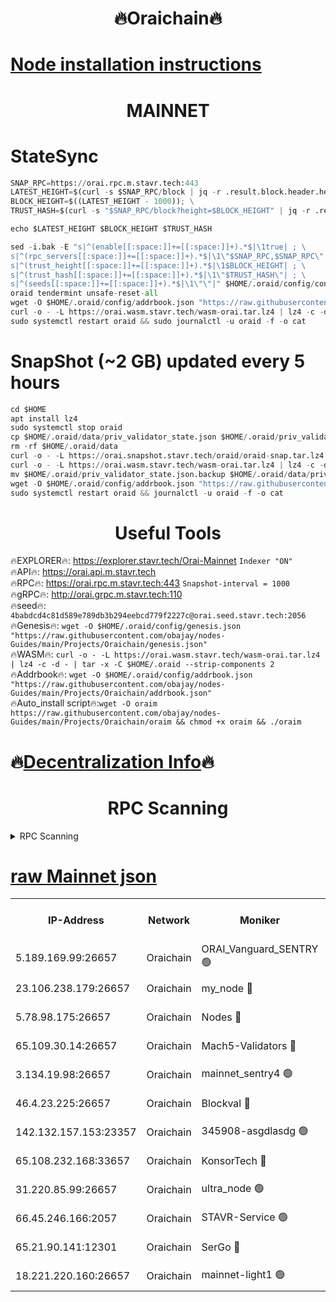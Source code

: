 <h1 align="center"> 🔥Oraichain🔥</h1>

[Node installation instructions](https://github.com/obajay/nodes-Guides/tree/main/Projects/Oraichain)
=
<h1 align="center"> MAINNET</h1>

# StateSync
```python
SNAP_RPC=https://orai.rpc.m.stavr.tech:443
LATEST_HEIGHT=$(curl -s $SNAP_RPC/block | jq -r .result.block.header.height); \
BLOCK_HEIGHT=$((LATEST_HEIGHT - 1000)); \
TRUST_HASH=$(curl -s "$SNAP_RPC/block?height=$BLOCK_HEIGHT" | jq -r .result.block_id.hash)

echo $LATEST_HEIGHT $BLOCK_HEIGHT $TRUST_HASH

sed -i.bak -E "s|^(enable[[:space:]]+=[[:space:]]+).*$|\1true| ; \
s|^(rpc_servers[[:space:]]+=[[:space:]]+).*$|\1\"$SNAP_RPC,$SNAP_RPC\"| ; \
s|^(trust_height[[:space:]]+=[[:space:]]+).*$|\1$BLOCK_HEIGHT| ; \
s|^(trust_hash[[:space:]]+=[[:space:]]+).*$|\1\"$TRUST_HASH\"| ; \
s|^(seeds[[:space:]]+=[[:space:]]+).*$|\1\"\"|" $HOME/.oraid/config/config.toml
oraid tendermint unsafe-reset-all
wget -O $HOME/.oraid/config/addrbook.json "https://raw.githubusercontent.com/obajay/nodes-Guides/main/Projects/Oraichain/addrbook.json"
curl -o - -L https://orai.wasm.stavr.tech/wasm-orai.tar.lz4 | lz4 -c -d - | tar -x -C $HOME/.oraid --strip-components 2
sudo systemctl restart oraid && sudo journalctl -u oraid -f -o cat
```
# SnapShot (~2 GB) updated every 5 hours
```python
cd $HOME
apt install lz4
sudo systemctl stop oraid
cp $HOME/.oraid/data/priv_validator_state.json $HOME/.oraid/priv_validator_state.json.backup
rm -rf $HOME/.oraid/data
curl -o - -L https://orai.snapshot.stavr.tech/oraid/oraid-snap.tar.lz4 | lz4 -c -d - | tar -x -C $HOME/.oraid --strip-components 2
curl -o - -L https://orai.wasm.stavr.tech/wasm-orai.tar.lz4 | lz4 -c -d - | tar -x -C $HOME/.oraid --strip-components 2
mv $HOME/.oraid/priv_validator_state.json.backup $HOME/.oraid/data/priv_validator_state.json
wget -O $HOME/.oraid/config/addrbook.json "https://raw.githubusercontent.com/obajay/nodes-Guides/main/Projects/Oraichain/addrbook.json"
sudo systemctl restart oraid && journalctl -u oraid -f -o cat
```

 <h1 align="center"> Useful Tools</h1>

🔥EXPLORER🔥:     https://explorer.stavr.tech/Orai-Mainnet        `Indexer "ON"` \
🔥API🔥:          https://orai.api.m.stavr.tech \
🔥RPC🔥:          https://orai.rpc.m.stavr.tech:443              `Snapshot-interval = 1000` \
🔥gRPC🔥:         http://orai.grpc.m.stavr.tech:110 \
🔥seed🔥:      `4babdcd4c81d589e789db3b294eebcd779f2227c@orai.seed.stavr.tech:2056` \
🔥Genesis🔥:   `wget -O $HOME/.oraid/config/genesis.json "https://raw.githubusercontent.com/obajay/nodes-Guides/main/Projects/Oraichain/genesis.json"` \
🔥WASM🔥:      `curl -o - -L https://orai.wasm.stavr.tech/wasm-orai.tar.lz4 | lz4 -c -d - | tar -x -C $HOME/.oraid --strip-components 2` \
🔥Addrbook🔥:  `wget -O $HOME/.oraid/config/addrbook.json "https://raw.githubusercontent.com/obajay/nodes-Guides/main/Projects/Oraichain/addrbook.json"` \
🔥Auto_install script🔥:`wget -O oraim https://raw.githubusercontent.com/obajay/nodes-Guides/main/Projects/Oraichain/oraim && chmod +x oraim && ./oraim`

🔥[Decentralization Info](https://github.com/obajay/StateSync-snapshots/tree/main/Projects/Oraichain/Decentralization)🔥
=
<h1 align="center"> RPC Scanning</h1>

<details>
<summary>RPC Scanning</summary>

<h2 align="center"> We scan nodes in real time every 4 hours. And we provide the final result of RPC endpoints.
We cannot influence the operation of these nodes in any way. </h2>


```python
If Voting Power is higher than 0 --> then the Node is a validator of the network and may be subject to attack and be a potential threat to the chain.
```
```python
We marked such validators with a red symbol
```

</details>

[raw Mainnet json](https://rpc-check.oraim.stavr.tech/oraim/rpc-oraim-result.json)
=


<table><tr><th>IP-Address</th><th>Network</th><th>Moniker</th><th>Latest Block Height</th><th>Earliest Block Height</th><th>Catching Up</th><th>Tx Index</th><th>Voting Power</th><th>Scan Time</th></tr><tr><td>5.189.169.99:26657</td><td>Oraichain</td><td>ORAI_Vanguard_SENTRY 🟢</td><td>15644537</td><td>0</td><td>False</td><td>on</td><td>0</td><td>2024-02-06T09:48:10.254412725UTC</td></tr><tr><td>23.106.238.179:26657</td><td>Oraichain</td><td>my_node 🔴</td><td>15644539</td><td>0</td><td>False</td><td>on</td><td>218587</td><td>2024-02-06T09:48:25.148240891UTC</td></tr><tr><td>5.78.98.175:26657</td><td>Oraichain</td><td>Nodes 🔴</td><td>15644541</td><td>0</td><td>False</td><td>off</td><td>164836</td><td>2024-02-06T09:48:35.337737086UTC</td></tr><tr><td>65.109.30.14:26657</td><td>Oraichain</td><td>Mach5-Validators 🔴</td><td>15644545</td><td>0</td><td>False</td><td>off</td><td>212</td><td>2024-02-06T09:49:00.111636432UTC</td></tr><tr><td>3.134.19.98:26657</td><td>Oraichain</td><td>mainnet_sentry4 🟢</td><td>15644540</td><td>1</td><td>False</td><td>on</td><td>0</td><td>2024-02-06T09:48:30.292614321UTC</td></tr><tr><td>46.4.23.225:26657</td><td>Oraichain</td><td>Blockval 🔴</td><td>15644546</td><td>10774049</td><td>False</td><td>off</td><td>279013</td><td>2024-02-06T09:49:04.919287745UTC</td></tr><tr><td>142.132.157.153:23357</td><td>Oraichain</td><td>345908-asgdlasdg 🟢</td><td>15644540</td><td>11956426</td><td>False</td><td>on</td><td>0</td><td>2024-02-06T09:48:29.584716132UTC</td></tr><tr><td>65.108.232.168:33657</td><td>Oraichain</td><td>KonsorTech 🔴</td><td>15644536</td><td>14344801</td><td>False</td><td>off</td><td>50315</td><td>2024-02-06T09:48:05.696503883UTC</td></tr><tr><td>31.220.85.99:26657</td><td>Oraichain</td><td>ultra_node 🟢</td><td>15644546</td><td>15360001</td><td>False</td><td>off</td><td>0</td><td>2024-02-06T09:49:02.545651405UTC</td></tr><tr><td>66.45.246.166:2057</td><td>Oraichain</td><td>STAVR-Service 🟢</td><td>15644545</td><td>15529201</td><td>False</td><td>on</td><td>0</td><td>2024-02-06T09:48:55.470266546UTC</td></tr><tr><td>65.21.90.141:12301</td><td>Oraichain</td><td>SerGo 🔴</td><td>15644544</td><td>15544544</td><td>False</td><td>off</td><td>1</td><td>2024-02-06T09:48:50.742754818UTC</td></tr><tr><td>18.221.220.160:26657</td><td>Oraichain</td><td>mainnet-light1 🟢</td><td>15644542</td><td>15643601</td><td>False</td><td>off</td><td>0</td><td>2024-02-06T09:48:40.130215897UTC</td></tr></table>
